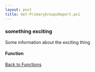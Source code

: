 ```yaml
---
layout: post
title: Get-PrimaryGroupsReport.ps1
---
```


### something exciting

Some information about the exciting thing

#### Function

<script src="https://gist-it.appspot.com/github.com/BanterBoy/scripts-blog/blob/master/PowerShell/functions/activeDirectory/Get-PrimaryGroupsReport.ps1" crossorigin="anonymous"></script>

<a href="/menu/_pages/functions.html">Back to Functions</a>
